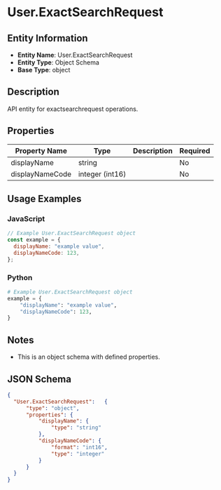 # User.ExactSearchRequest

## Entity Information
- **Entity Name**: User.ExactSearchRequest
- **Entity Type**: Object Schema
- **Base Type**: object

## Description
API entity for exactsearchrequest operations.

## Properties

| Property Name | Type | Description | Required |
|---------------|------|-------------|----------|
| displayName | string |  | No |
| displayNameCode | integer (int16) |  | No |

## Usage Examples

### JavaScript
```javascript
// Example User.ExactSearchRequest object
const example = {
  displayName: "example value",
  displayNameCode: 123,
};
```

### Python
```python
# Example User.ExactSearchRequest object
example = {
    "displayName": "example value",
    "displayNameCode": 123,
}
```

## Notes
- This is an object schema with defined properties.

## JSON Schema
```json
{
  "User.ExactSearchRequest":   {
      "type": "object",
      "properties": {
          "displayName": {
              "type": "string"
          },
          "displayNameCode": {
              "format": "int16",
              "type": "integer"
          }
      }
  }
}
```
